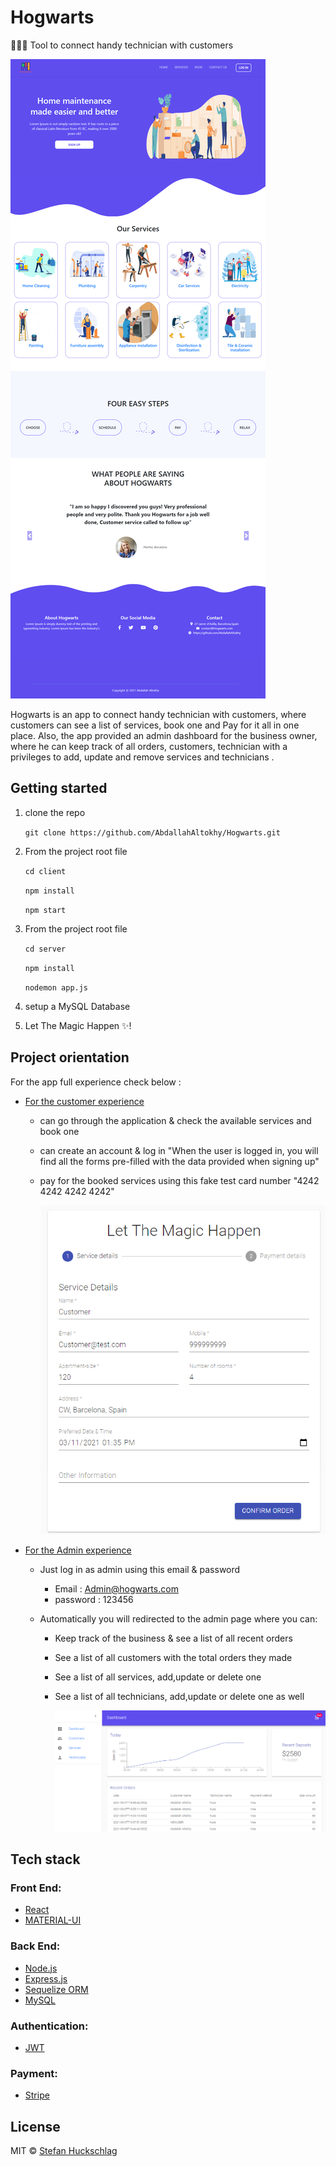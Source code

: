 # Hogwarts

👷🏻‍♂️ Tool to connect handy technician with customers

![](./APP-Snaps/Hogwarts.png)

Hogwarts is an app to connect handy technician with customers, where customers can see a list of services, book one and Pay for it all in one place. Also, the app provided an admin dashboard for the business owner, where he can keep track of all orders, customers, technician with a privileges to add, update and remove services and technicians .

## Getting started

1. clone the repo

   `git clone https://github.com/AbdallahAltokhy/Hogwarts.git`

2. From the project root file

   `cd client`

   `npm install`

   `npm start`

3. From the project root file

   `cd server`

   `npm install`

   `nodemon app.js`

4. setup a MySQL Database

5. Let The Magic Happen ✨!

## Project orientation

For the app full experience check below :

- <u>For the customer experience</u>

  - can go through the application & check the available services and book one

  - can create an account & log in "When the user is logged in, you will find all the forms pre-filled with the data provided when signing up"

  - pay for the booked services using this fake test card number "4242 4242 4242 4242"

    ![](./APP-Snaps/User.png)

- <u>For the Admin experience</u>

  - Just log in as admin using this email & password
    - Email : Admin@hogwarts.com
    - password : 123456
  - Automatically you will redirected to the admin page where you can:

    - Keep track of the business & see a list of all recent orders

    - See a list of all customers with the total orders they made

    - See a list of all services, add,update or delete one

    - See a list of all technicians, add,update or delete one as well

      ![](./APP-Snaps/Admin.png)

## Tech stack

### Front End:

- [React](https://reactjs.org)
- [MATERIAL-UI](https://material-ui.com/)

### Back End:

- [Node.js](https://nodejs.org/)
- [Express.js](https://expressjs.com/)
- [Sequelize ORM](https://sequelize.org)
- [MySQL](https://www.mysql.com/)

### **Authentication:**

- [JWT](https://jwt.io/)

### **Payment:**

- [Stripe](https://stripe.com/en-es)

## License

MIT © [Stefan Huckschlag](https://github.com/hucki)
